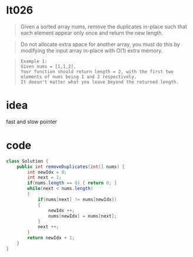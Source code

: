 # lt026
> Given a sorted array nums, remove the duplicates in-place such that each element appear only once and return the new length.

> Do not allocate extra space for another array, you must do this by modifying the input array in-place with O(1) extra memory.

>     Example 1:
>     Given nums = [1,1,2],
>     Your function should return length = 2, with the first two elements of nums being 1 and 2 respectively.
>     It doesn't matter what you leave beyond the returned length.

# idea
fast and slow pointer

# code
```Java
class Solution {
    public int removeDuplicates(int[] nums) {
        int newIdx = 0;
        int next = 1;
        if(nums.length == 0) { return 0; }
        while(next < nums.length) 
        {
            if(nums[next] != nums[newIdx]) 
            {
                newIdx ++;
                nums[newIdx] = nums[next];
            }
            next ++;
        }
        return newIdx + 1;
    }
}
```